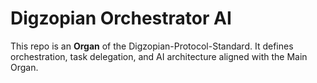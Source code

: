 # Digzopian Orchestrator AI
This repo is an **Organ** of the Digzopian-Protocol-Standard.
It defines orchestration, task delegation, and AI architecture aligned with the Main Organ.
